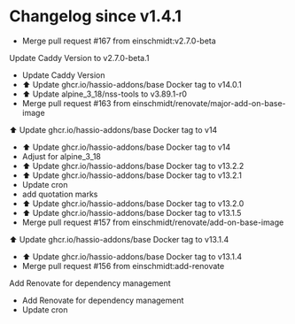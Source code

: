# Changelog since v1.4.1
- Merge pull request #167 from einschmidt:v2.7.0-beta

Update Caddy Version to v2.7.0-beta.1 
- Update Caddy Version 
- ⬆️ Update ghcr.io/hassio-addons/base Docker tag to v14.0.1 
- ⬆️ Update alpine_3_18/nss-tools to v3.89.1-r0 
- Merge pull request #163 from einschmidt/renovate/major-add-on-base-image

⬆️ Update ghcr.io/hassio-addons/base Docker tag to v14 
- ⬆️ Update ghcr.io/hassio-addons/base Docker tag to v14 
- Adjust for alpine_3_18 
- ⬆️ Update ghcr.io/hassio-addons/base Docker tag to v13.2.2 
- ⬆️ Update ghcr.io/hassio-addons/base Docker tag to v13.2.1 
- Update cron 
- add quotation marks 
- ⬆️ Update ghcr.io/hassio-addons/base Docker tag to v13.2.0 
- ⬆️ Update ghcr.io/hassio-addons/base Docker tag to v13.1.5 
- Merge pull request #157 from einschmidt/renovate/add-on-base-image

⬆️ Update ghcr.io/hassio-addons/base Docker tag to v13.1.4 
- ⬆️ Update ghcr.io/hassio-addons/base Docker tag to v13.1.4 
- Merge pull request #156 from einschmidt:add-renovate

Add Renovate for dependency management 
- Add Renovate for dependency management 
- Update cron 
